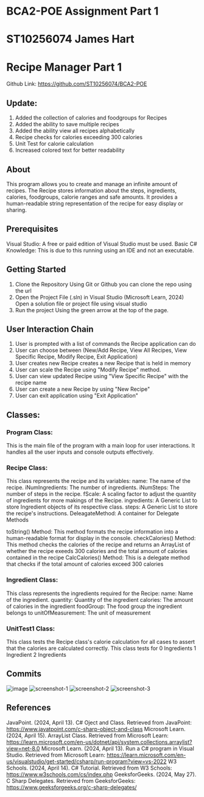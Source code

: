 # BCA2-POE Assignment Part 1
# ST10256074 James Hart

# Recipe Manager Part 1

Github Link: https://github.com/ST10256074/BCA2-POE

## Update:
1. Added the collection of calories and foodgroups for Recipes
2. Added the ability to save multiple recipes
3. Added the ability view all recipes alphabetically
4. Recipe checks for calories exceeding 300 calories
5. Unit Test for calorie calculation
6. Increased colored text for better readability


## About
This program allows you to create and manage an infinite amount of recipes. The Recipe stores information about the steps, ingredients, calories, foodgroups, calorie ranges and safe amounts. It provides a human-readable string representation of the recipe for easy display or sharing.

## Prerequisites

Visual Studio: A free or paid edition of Visual Studio must be used. 
Basic C# Knowledge: This is due to this running using an IDE and not an executable.

## Getting Started

1. Clone the Repository 
    Using Git or Github you can clone the repo using the url
2. Open the Project File (.sln) in Visual Studio (Microsoft Learn, 2024)
    Open a solution file or project file using visual studio
3. Run the project 
    Using the green arrow at the top of the page.

## User Interaction Chain

1. User is prompted with a list of commands the Recipe application can do
2. User can choose between (New/Add Recipe, View All Recipes, View Specific Recipe, Modify Recipe, Exit Application)
3. User creates new Recipe creates a new Recipe that is held in memory
4. User can scale the Recipe using "Modify Recipe" method.
5. User can view updated Recipe using "View Specific Recipe" with the recipe name
6. User can create a new Recipe by using "New Recipe"
7. User can exit application using "Exit Application"

## Classes:

### Program Class:

This is the main file of the program with a main loop for user interactions.
It handles all the user inputs and console outputs effectively.

### Recipe Class:

This class represents the recipe and its variables:
name: The name of the recipe.
iNumIngredients: The number of ingredients.
iNumSteps: The number of steps in the recipe.
fScale: A scaling factor to adjust the quantity of ingredients for more makings of the Recipe.
ingredients: A Generic List to store Ingredient objects of its respective class.
steps: A Generic List to store the recipe's instructions.
DeleagateMethod: A container for Delegate Methods

toString() Method: This method formats the recipe information into a human-readable format for display in the console.
checkCalories() Method: This method checks the calories of the recipe and returns an ArrayList of whether the recipe exeeds 300 calories and the total amount of calories contained in the recipe
CalcCalories() Method: This is a delegate method that checks if the total amount of calories exceed 300 calories

### Ingredient Class:

This class represents the ingredients required for the Recipe:
name: Name of the ingredient.
quantity: Quantity of the ingredient
calories: The amount of calories in the ingredient
foodGroup: The food group the ingredient belongs to
unitOfMeasurement: The unit of measurement

### UnitTest1 Class:

This class tests the Recipe class's calorie calculation for all cases to assert that the calories are calculated correctly.
This class tests for 
0 Ingredients
1 Ingredient
2 Ingredients

## Commits
![image](https://github.com/ST10256074/BCA2-POE/assets/129170767/c4de2604-827a-4033-864a-fe0c27f18d67)
![screenshot-1](https://github.com/ST10256074/BCA2-POE/assets/129170767/c3c17e32-6d0c-4dd1-a88c-a8c76b12e1e0)
![screenshot-2](https://github.com/ST10256074/BCA2-POE/assets/129170767/91c5ef44-c0cc-4a84-bd87-77369225751a)
![screenshot-3](https://github.com/ST10256074/BCA2-POE/assets/129170767/579c919a-5280-4858-916e-f9df8aee9e1e)


## References 

JavaPoint. (2024, April 13). C# Oject and Class. Retrieved from JavaPoint: https://www.javatpoint.com/c-sharp-object-and-class
Microsoft Learn. (2024, April 15). ArrayList Class. Retrieved from Microsoft Learn: https://learn.microsoft.com/en-us/dotnet/api/system.collections.arraylist?view=net-8.0
Microsoft Learn. (2024, April 13). Run a C# program in Visual Studio. Retrieved from Microsoft Learn: https://learn.microsoft.com/en-us/visualstudio/get-started/csharp/run-program?view=vs-2022
W3 Schools. (2024, April 14). C# Tutorial. Retrieved from W3 Schools: https://www.w3schools.com/cs/index.php
GeeksforGeeks. (2024, May 27). C Sharp Delegates. Retrieved from GeeksforGeeks: https://www.geeksforgeeks.org/c-sharp-delegates/
